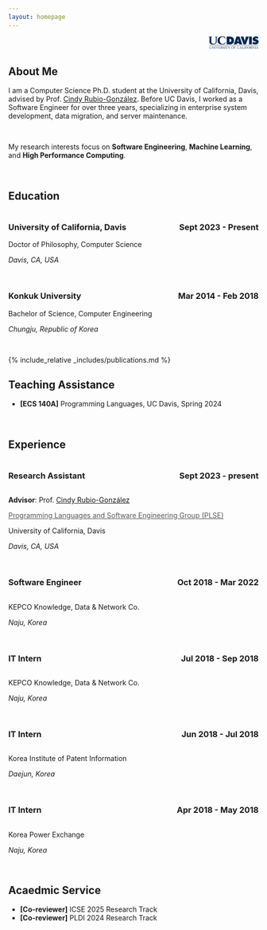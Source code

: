 ```yaml
---
layout: homepage
---
```

<p align="right">
  <img src="./assets/img/ucdavis.png" alt="UC Davis logo" style="width: 20%;">
</p>

## About Me

I am a Computer Science Ph.D. student at the University of California, Davis, advised by Prof. <a href="https://web.cs.ucdavis.edu/~rubio/">Cindy Rubio-González</a>.
Before UC Davis, I worked as a Software Engineer for over three years, specializing in enterprise system development, data migration, and server maintenance.

<br/>

My research interests focus on **Software Engineering**, **Machine Learning**, and **High Performance Computing**.


<br/>

## Education

<div style="display: flex; justify-content: space-between;">
  <span><h3> University of California, Davis</h3></span>
  <span><h3 style="text-align: right;">Sept 2023 - Present</h3></span>
</div>
Doctor of Philosophy, Computer Science

*Davis, CA, USA*  

<br/>   
<div style="display: flex; justify-content: space-between;">
  <span><h3> Konkuk University</h3></span>
  <span><h3 style="text-align: right;">Mar 2014 - Feb 2018</h3></span>
</div>
Bachelor of Science, Computer Engineering

*Chungju, Republic of Korea*


<br/>   

{% include_relative _includes/publications.md %}

## Teaching Assistance

- **[ECS 140A]** Programming Languages, UC Davis, Spring 2024


<br/>

## Experience

<div style="display: flex; justify-content: space-between;">
  <span><h3> Research Assistant</h3></span>
  <span><h3 style="text-align: right;">Sept 2023 - present</h3></span>
</div>

**Advisor**: Prof. <a href="https://web.cs.ucdavis.edu/~rubio/">Cindy Rubio-González</a>

<a href="https://github.com/ucd-plse" style="color:#595959;">Programming Languages and Software Engineering Group (PLSE)</a>

University of California, Davis

*Davis, CA, USA*

<br/>   

<div style="display: flex; justify-content: space-between;">
  <span><h3> Software Engineer</h3></span>
  <span><h3 style="text-align: right;">Oct 2018 - Mar 2022</h3></span>
</div>
 
KEPCO Knowledge, Data & Network Co.

*Naju, Korea*

<br/>   

<div style="display: flex; justify-content: space-between;">
  <span><h3> IT Intern</h3></span>
  <span><h3 style="text-align: right;">Jul 2018 - Sep 2018</h3></span>
</div>
 
KEPCO Knowledge, Data & Network Co.

*Naju, Korea*

<br/>   
<div style="display: flex; justify-content: space-between;">
  <span><h3> IT Intern</h3></span>
  <span><h3 style="text-align: right;">Jun 2018 - Jul 2018</h3></span>
</div>

Korea Institute of Patent Information

*Daejun, Korea*

<br/>   
<div style="display: flex; justify-content: space-between;">
  <span><h3> IT Intern</h3></span>
  <span><h3 style="text-align: right;">Apr 2018 - May 2018</h3></span>
</div>

Korea Power Exchange

*Naju, Korea*

<br/>   

## Acaedmic Service

- **[Co-reviewer]** ICSE 2025 Research Track
- **[Co-reviewer]** PLDI 2024 Research Track


<!-- 
**[Feb. 2020]** Our paper about incremental learning is accepted to CVPR 2020.

**[Feb. 2020]** We will host the ACM Multimedia Asia 2020 conference in Singapore!

**[Sept. 2019]** Our paper about few-shot learning is accepted to NeurIPS 2019.

**[Mar. 2019]** Our paper about few-shot learning is accepted to CVPR 2019.

{% include_relative _includes/services.md %}
-->
